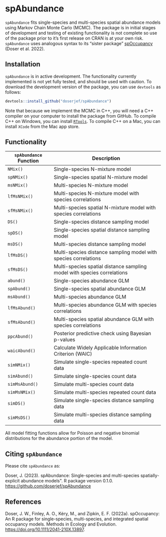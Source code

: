 
<!-- README.md is generated from README.Rmd. Please edit that file -->

# spAbundance

`spAbundance` fits single-species and multi-species spatial abundance
models using Markov Chain Monte Carlo (MCMC). The package is in initial
stages of development and testing of existing functionality is not
complete so use of the package prior to it’s first release on CRAN is at
your own risk. `spAbundance` uses analogous syntax to its “sister
package” [spOccupancy](https://www.jeffdoser.com/files/spoccupancy-web/)
(Doser et al. 2022).

## Installation

`spAbundance` is in active development. The functionality currently
implemented is not yet fully tested, and should be used with caution. To
download the development version of the package, you can use `devtools`
as follows:

``` r
devtools::install_github("doserjef/spAbundance")
```

Note that because we implement the MCMC in C++, you will need a C++
compiler on your computer to install the package from GitHub. To compile
C++ on Windows, you can install
[`RTools`](https://cran.r-project.org/bin/windows/Rtools/). To compile
C++ on a Mac, you can install `XCode` from the Mac app store.

## Functionality

| `spAbundance` Function | Description                                                             |
| ---------------------- | ----------------------------------------------------------------------- |
| `NMix()`               | Single-species N-mixture model                                          |
| `spNMix()`             | Single-species spatial N-mixture model                                  |
| `msNMix()`             | Multi-species N-mixture model                                           |
| `lfMsNMix()`           | Multi-species N-mixture model with species correlations                 |
| `sfMsNMix()`           | Multi-species spatial N-mixture model with species correlations         |
| `DS()`                 | Single-species distance sampling model                                  |
| `spDS()`               | Single-species spatial distance sampling model                          |
| `msDS()`               | Multi-species distance sampling model                                   |
| `lfMsDS()`             | Multi-species distance sampling model with species correlations         |
| `sfMsDS()`             | Multi-species spatial distance sampling model with species correlations |
| `abund()`              | Single-species abundance GLM                                            |
| `spAbund()`            | Single-species spatial abundance GLM                                    |
| `msAbund()`            | Multi-species abundance GLM                                             |
| `lfMsAbund()`          | Multi-species abundance GLM with species correlations                   |
| `sfMsAbund()`          | Multi-species spatial abundance GLM with species correlations           |
| `ppcAbund()`           | Posterior predictive check using Bayesian p-values                      |
| `waicAbund()`          | Calculate Widely Applicable Information Criterion (WAIC)                |
| `simNMix()`            | Simulate single-species repeated count data                             |
| `simAbund()`           | Simulate single-species count data                                      |
| `simMsAbund()`         | Simulate multi-species count data                                       |
| `simMsNMix()`          | Simulate multi-species repeated count data                              |
| `simDS()`              | Simulate single-species distance sampling data                          |
| `simMsDS()`            | Simulate multi-species distance sampling data                           |

All model fitting functions allow for Poisson and negative binomial
distributions for the abundance portion of the model.

## Citing `spAbundance`

Please cite `spAbundance` as:

Doser, J. (2023). spAbundance: Single-species and multi-species
spatially-explicit abundance models". R package version 0.1.0.
<https://github.com/doserjef/spAbundance>

## References

Doser, J. W., Finley, A. O., Kéry, M., and Zipkin, E. F. (2022a).
spOccupancy: An R package for single-species, multi-species, and
integrated spatial occupancy models. Methods in Ecology and Evolution.
<https://doi.org/10.1111/2041-210X.13897>.

